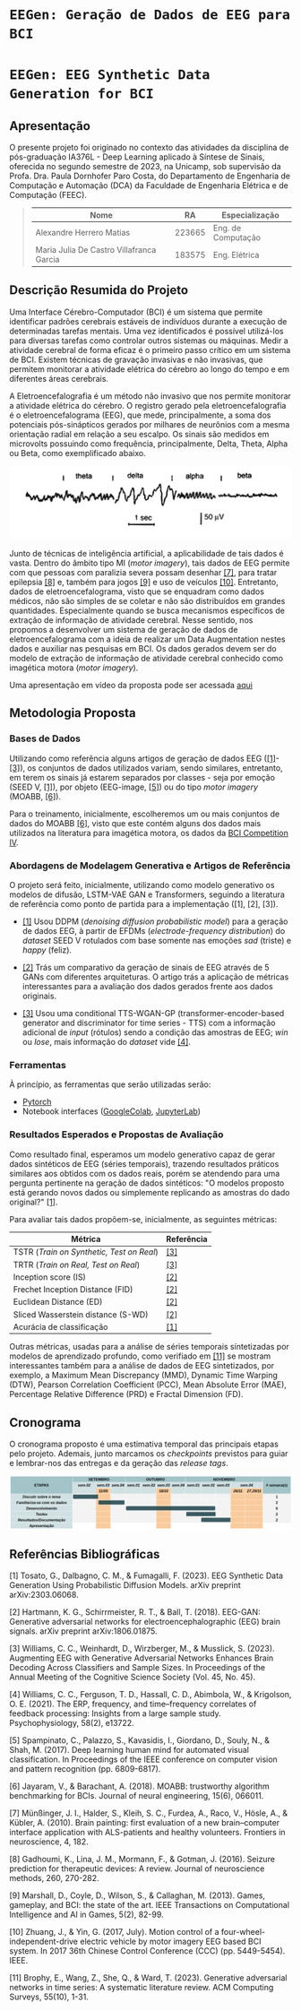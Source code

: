 # `EEGen: Geração de Dados de EEG para BCI`
# `EEGen: EEG Synthetic Data Generation for BCI`

## Apresentação

O presente projeto foi originado no contexto das atividades da disciplina de pós-graduação IA376L - Deep Learning aplicado à Síntese de Sinais, oferecida no segundo semestre de 2023, na Unicamp, sob supervisão da Profa. Dra. Paula Dornhofer Paro Costa, do Departamento de Engenharia de Computação e Automação (DCA) da Faculdade de Engenharia Elétrica e de Computação (FEEC).

> |Nome  | RA | Especialização|
> |--|--|--|
> | Alexandre Herrero Matias  | 223665  | Eng. de Computação|
> | Maria Julia De Castro Villafranca Garcia | 183575  | Eng. Elétrica|


## Descrição Resumida do Projeto
<!--
> Descrição do tema do projeto, incluindo contexto gerador, motivação.
> Descrição do objetivo principal do projeto.
> Esclarecer qual será a saída do modelo generativo.
> Incluir nessa seção link para vídeo de apresentação da proposta do projeto (máximo 5 minutos).
-->

Uma Interface Cérebro-Computador (BCI) é um sistema que permite identificar padrões cerebrais estáveis de indivíduos durante a execução de determinadas tarefas mentais. Uma vez identificados é possível utilizá-los para diversas tarefas como controlar outros sistemas ou máquinas. Medir a atividade cerebral de forma eficaz é o primeiro passo crítico em um sistema de BCI. Existem técnicas de gravação invasivas e não invasivas, que permitem monitorar a atividade elétrica do cérebro ao longo do tempo e em diferentes áreas cerebrais.

A Eletroencefalografia é um método não invasivo que nos permite monitorar a atividade elétrica do cérebro. O registro gerado pela eletroencefalografia é o eletroencefalograma (EEG), que mede, principalmente, a soma dos potenciais pós-sinápticos gerados por milhares de neurônios com a mesma orientação radial em relação a seu escalpo. Os sinais são medidos em microvolts possuindo como frequência, principalmente, Delta, Theta, Alpha ou Beta, como exemplificado abaixo.

![Descrição Resumida do Projeto](./references/eeg_freqs.png)

Junto de técnicas de inteligência artificial, a aplicabilidade de tais dados é vasta. Dentro do âmbito tipo MI (*motor imagery*), tais dados de EEG permite com que pessoas com paralizia severa possam desenhar [[7]](#referências-bibliográficas), para tratar epilepsia [[8]](#referências-bibliográficas) e, também para jogos [[9]](#referências-bibliográficas) e uso de veículos [[10]](#referências-bibliográficas). Entretanto, dados de eletroencefalograma, visto que se enquadram como dados médicos, não são simples de se coletar e não são distribuídos em grandes quantidades. Especialmente quando se busca mecanismos específicos de extração de informação de atividade cerebral. Nesse sentido, nos propomos a desenvolver um sistema de geração de dados de eletroencefalograma com a ideia de realizar um Data Augmentation nestes dados e auxiliar nas pesquisas em BCI. Os dados gerados devem ser do modelo de extração de informação de atividade cerebral conhecido como imagética motora (*motor imagery*).

Uma apresentação em vídeo da proposta pode ser acessada [aqui](https://youtu.be/mS_asNZQ8po)

## Metodologia Proposta
<!--
> Para a primeira entrega, a metodologia proposta deve esclarecer:
> * Qual(is) base(s) de dado(s) o projeto pretende utilizar, justificando a(s) escolha(s) realizadas.
> * Quais abordagens de modelagem generativa o grupo já enxerga como interessantes de serem estudadas.
> * Artigos de referência já identificados e que serão estudados ou usados como parte do planejamento do projeto
> * Ferramentas a serem utilizadas (com base na visão atual do grupo sobre o projeto).
> * Resultados esperados
> * Proposta de avaliação dos resultados de síntese
-->

### Bases de Dados

Utilizando como referência alguns artigos de geração de dados EEG ([[1]](#referências-bibliográficas)-[[3]](#referências-bibliográficas)), os conjuntos de dados utilizados variam, sendo similares, entretanto, em terem os sinais já estarem separados por classes - seja por emoção (SEED V, [[1]](#referências-bibliográficas)), por objeto (EEG-image, [[5]](#referências-bibliográficas)) ou do tipo *motor imagery* (MOABB, [[6]](#referências-bibliográficas)). 

Para o treinamento, inicialmente, escolheremos um ou mais conjuntos de dados do MOABB [[6]](#referências-bibliográficas), visto que este contém alguns dos dados mais utilizados na literatura para imagética motora, os dados da [BCI Competition IV](https://moabb.neurotechx.com/docs/generated/moabb.datasets.BNCI2014_001.html#moabb.datasets.BNCI2014_001).

### Abordagens de Modelagem Generativa e Artigos de Referência

O projeto será feito, inicialmente, utilizando como modelo generativo os modelos de difusão, LSTM-VAE GAN e Transformers, seguindo a literatura de referência como ponto de partida para a implementação ([1], [2], [3]).


- [[1]](#referências-bibliográficas) Usou DDPM (*denoising diffusion probabilistic model*) para a geração de dados EEG, à partir de EFDMs (*electrode-frequency distribution*) do *dataset* SEED V rotulados com base somente nas emoções *sad* (triste) e *happy* (feliz).

- [[2]](#referências-bibliográficas) Trás um comparativo da geração de sinais de EEG através de 5 GANs com diferentes arquiteturas. O artigo trás a aplicação de métricas interessantes para a avaliação dos dados gerados frente aos dados originais.

- [[3]](#referências-bibliográficas) Usou uma conditional TTS-WGAN-GP (transformer-encoder-based generator and discriminator for time series - TTS) com a informação adicional de *input* (rótulos) sendo a condição das amostras de EEG; *win* ou *lose*, mais informação do *dataset* vide [[4]](#referências-bibliográficas).

### Ferramentas
À princípio, as ferramentas que serão utilizadas serão: 

- [Pytorch](https://pytorch.org/)
- Notebook interfaces ([GoogleColab](https://colab.google/), [JupyterLab](https://jupyter.org/))


### Resultados Esperados e Propostas de Avaliação
Como resultado final, esperamos um modelo generativo capaz de gerar dados sintéticos de EEG (séries temporais), trazendo resultados práticos similares aos obtidos com os dados reais, porém se atendendo para uma pergunta pertinente na geração de dados sintéticos: "O modelos proposto está gerando novos dados ou simplemente replicando as amostras do dado original?" [[1]](#referências-bibliográficas).

Para avaliar tais dados propõem-se, inicialmente, as seguintes métricas:

| Métrica | Referência |
| --- | --- |
| TSTR (*Train on Synthetic, Test on Real*) | [[3]](#referências-bibliográficas)  |
| TRTR (*Train on Real, Test on Real*) | [[3]](#referências-bibliográficas)  |
| Inception score (IS) | [[2]](#referências-bibliográficas)  |
| Frechet Inception Distance (FID) | [[2]](#referências-bibliográficas)  |
| Euclidean Distance (ED) | [[2]](#referências-bibliográficas)  |
| Sliced Wasserstein distance (S-WD) | [[2]](#referências-bibliográficas)  |
| Acurácia de classificação | [[1]](#referências-bibliográficas) |


Outras métricas, usadas para a análise de séries temporais síntetizadas por modelos de aprendizado profundo, como verifiado em [[11]](#referências-bibliográficas) se mostram interessantes também para a análise de dados de EEG sintetizados, por exemplo, a Maximum Mean Discrepancy (MMD), Dynamic Time Warping (DTW), Pearson Correlation Coefficient (PCC), Mean Absolute Error (MAE), Percentage Relative Difference (PRD) e Fractal Dimension (FD).

## Cronograma
O cronograma proposto é uma estimativa temporal das principais etapas pelo projeto. Ademais, junto marcamos os *checkpoints* previstos para guiar e lembrar-nos das entregas e da geração das *release tags*.

![Cronograma](./references/cronograma.png)

## Referências Bibliográficas

[1] Tosato, G., Dalbagno, C. M., & Fumagalli, F. (2023). EEG Synthetic Data Generation Using Probabilistic Diffusion Models. arXiv preprint arXiv:2303.06068.

[2] Hartmann, K. G., Schirrmeister, R. T., & Ball, T. (2018). EEG-GAN: Generative adversarial networks for electroencephalographic (EEG) brain signals. arXiv preprint arXiv:1806.01875.

[3] Williams, C. C., Weinhardt, D., Wirzberger, M., & Musslick, S. (2023). Augmenting EEG with Generative Adversarial Networks Enhances Brain Decoding Across Classifiers and Sample Sizes. In Proceedings of the Annual Meeting of the Cognitive Science Society (Vol. 45, No. 45).

[4] Williams, C. C., Ferguson, T. D., Hassall, C. D., Abimbola, W., & Krigolson, O. E. (2021). The ERP, frequency, and time–frequency correlates of feedback processing: Insights from a large sample study. Psychophysiology, 58(2), e13722.

[5] Spampinato, C., Palazzo, S., Kavasidis, I., Giordano, D., Souly, N., & Shah, M. (2017). Deep learning human mind for automated visual classification. In Proceedings of the IEEE conference on computer vision and pattern recognition (pp. 6809-6817).

[6] Jayaram, V., & Barachant, A. (2018). MOABB: trustworthy algorithm benchmarking for BCIs. Journal of neural engineering, 15(6), 066011.

[7] Münßinger, J. I., Halder, S., Kleih, S. C., Furdea, A., Raco, V., Hösle, A., & Kübler, A. (2010). Brain painting: first evaluation of a new brain–computer interface application with ALS-patients and healthy volunteers. Frontiers in neuroscience, 4, 182.

[8] Gadhoumi, K., Lina, J. M., Mormann, F., & Gotman, J. (2016). Seizure prediction for therapeutic devices: A review. Journal of neuroscience methods, 260, 270-282.

[9] Marshall, D., Coyle, D., Wilson, S., & Callaghan, M. (2013). Games, gameplay, and BCI: the state of the art. IEEE Transactions on Computational Intelligence and AI in Games, 5(2), 82-99.

[10] Zhuang, J., & Yin, G. (2017, July). Motion control of a four-wheel-independent-drive electric vehicle by motor imagery EEG based BCI system. In 2017 36th Chinese Control Conference (CCC) (pp. 5449-5454). IEEE.

[11] Brophy, E., Wang, Z., She, Q., & Ward, T. (2023). Generative adversarial networks in time series: A systematic literature review. ACM Computing Surveys, 55(10), 1-31.
